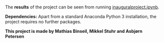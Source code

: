 The **results** of the project can be seen from running [inauguralproject.ipynb](inauguralproject.ipynb).

**Dependencies:** Apart from a standard Anaconda Python 3 installation, the project requires no further packages.

**This project is made by Mathias Binseil, Mikkel Stuhr and Asbjørn Petersen**
